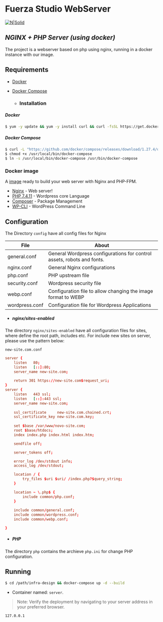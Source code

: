# Fuerza Studio WebServer
[![N|Solid](https://www.fuerzastudio.com.br/wp-content/themes/fuerza/resources/img/logo.png)](https://www.fuerzastudio.com.br/)
## _NGINX + PHP Server  (using docker)_

The project is a webserver based on php using nginx, running in a docker instance with our image.

## Requirements

- [Docker](https://www.docker.com/)
- [Docker Compose](https://docs.docker.com/compose/)

     - ### Installation
##### Docker
```sh
$ yum -y update && yum -y install curl && curl -fsSL https://get.docker.com | bash
```
##### Docker Compose
```sh
$ curl -L "https://github.com/docker/compose/releases/download/1.27.4/docker-compose-$(uname -s)-$(uname -m)" -o /usr/local/bin/docker-compose
$ chmod +x /usr/local/bin/docker-compose
$ ln -s /usr/local/bin/docker-compose /usr/bin/docker-compose
```

### Docker image

A [image](https://hub.docker.com/r/linuxsolutions/server-web-nginx-php-fpm) ready to build your web server with Nginx and PHP-FPM.

* [Nginx](https://www.nginx.com/) - Web server!
* [PHP 7.4.11](https://www.php.net/) - Wordpress core Language
* [Composer](https://getcomposer.org/doc/00-intro.md) - Package Management
* [WP-CLI](https://developer.wordpress.org/cli/commands/) - WordPress Command Line

## Configuration

The Directory `config` have all config files for Nginx

| File | About |
| ------ | ------ |
| general.conf | General Wordpress configurations for control assets, robots and fonts. |
| nginx.conf | General Nginx configurations | 
| php.conf | PHP upstream file  |
| security.conf | Wordpress security file |
| webp.conf | Configuration file to allow changing the image format to WEBP |
| wordpress.conf | Configuration file for Wordpress Applications |

- ##### nginx/sites-enabled

The directory `nginx/sites-enabled`  have all configuration files for sites, where define the root path, includes etc. For include new sites on server, please use the pattern below:

`new-site.com.conf`
```conf
server {
    listen   80;
    listen   [::]:80;
    server_name new-site.com;
    
    return 301 https://new-site.com$request_uri;
}
server {
    listen   443 ssl;
    listen   [::]:443 ssl;
    server_name new-site.com;
    
    ssl_certificate     new-site.com.chained.crt;
    ssl_certificate_key new-site.com.key;
    
    set $base /var/www/novo-site.com;
	root $base/htdocs;
    index index.php index.html index.htm;

    sendfile off;

    server_tokens off;

    error_log /dev/stdout info;
    access_log /dev/stdout;

    location / {
		try_files $uri $uri/ /index.php?$query_string;
	}

    location ~ \.php$ {
		include common/php.conf;
	}
    
    include common/general.conf;
	include common/wordpress.conf;
    include common/webp.conf;

}
```

- ##### PHP
The directory `php` contains the archieve `php.ini` for change PHP configuration.


## Running

```sh
$ cd /path/infra-design && docker-compose up -d --build
```
* Container named: `server`.

> Note: Verify the deployment by navigating to your server address in
your preferred browser.

```sh
127.0.0.1
```

